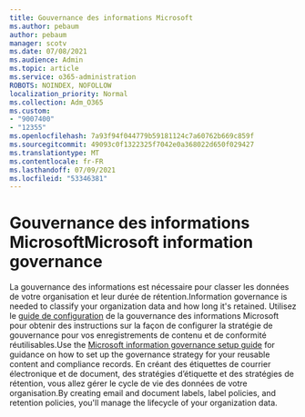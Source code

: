 ```yaml
---
title: Gouvernance des informations Microsoft
ms.author: pebaum
author: pebaum
manager: scotv
ms.date: 07/08/2021
ms.audience: Admin
ms.topic: article
ms.service: o365-administration
ROBOTS: NOINDEX, NOFOLLOW
localization_priority: Normal
ms.collection: Adm_O365
ms.custom:
- "9007400"
- "12355"
ms.openlocfilehash: 7a93f94f044779b59181124c7a60762b669c859f
ms.sourcegitcommit: 49093c0f1322325f7042e0a368022d650f029427
ms.translationtype: MT
ms.contentlocale: fr-FR
ms.lasthandoff: 07/09/2021
ms.locfileid: "53346381"
---
```

# <a name="microsoft-information-governance"></a><span data-ttu-id="593ce-102">Gouvernance des informations Microsoft</span><span class="sxs-lookup"><span data-stu-id="593ce-102">Microsoft information governance</span></span>

<span data-ttu-id="593ce-103">La gouvernance des informations est nécessaire pour classer les données de votre organisation et leur durée de rétention.</span><span class="sxs-lookup"><span data-stu-id="593ce-103">Information governance is needed to classify your organization data and how long it's retained.</span></span> <span data-ttu-id="593ce-104">Utilisez le [guide de configuration](https://admin.microsoft.com/AdminPortal/Home#/modernonboarding/migsetupguide) de la gouvernance des informations Microsoft pour obtenir des instructions sur la façon de configurer la stratégie de gouvernance pour vos enregistrements de contenu et de conformité réutilisables.</span><span class="sxs-lookup"><span data-stu-id="593ce-104">Use the [Microsoft information governance setup guide](https://admin.microsoft.com/AdminPortal/Home#/modernonboarding/migsetupguide) for guidance on how to set up the governance strategy for your reusable content and compliance records.</span></span> <span data-ttu-id="593ce-105">En créant des étiquettes de courrier électronique et de document, des stratégies d’étiquette et des stratégies de rétention, vous allez gérer le cycle de vie des données de votre organisation.</span><span class="sxs-lookup"><span data-stu-id="593ce-105">By creating email and document labels, label policies, and retention policies, you'll manage the lifecycle of your organization data.</span></span>

